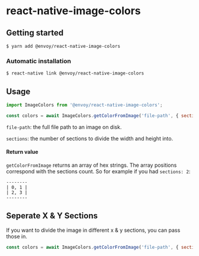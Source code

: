 # react-native-image-colors

## Getting started

`$ yarn add @envoy/react-native-image-colors`

### Automatic installation

`$ react-native link @envoy/react-native-image-colors`

## Usage

```javascript
import ImageColors from '@envoy/react-native-image-colors';

const colors = await ImageColors.getColorFromImage('file-path', { sections: 2 })
```

`file-path`: the full file path to an image on disk.

`sections`: the number of sections to divide the width and height into.

#### Return value

`getColorFromImage` returns an array of hex strings. The array positions
correspond with the sections count. So for example if you had `sections: 2`:

```
--------
| 0, 1 |
| 2, 3 |
--------
```

## Seperate X & Y Sections

If you want to divide the image in different x & y sections, you can pass those in.

```javascript
const colors = await ImageColors.getColorFromImage('file-path', { sectionsX: 1, sectionsY: 5 })
```
